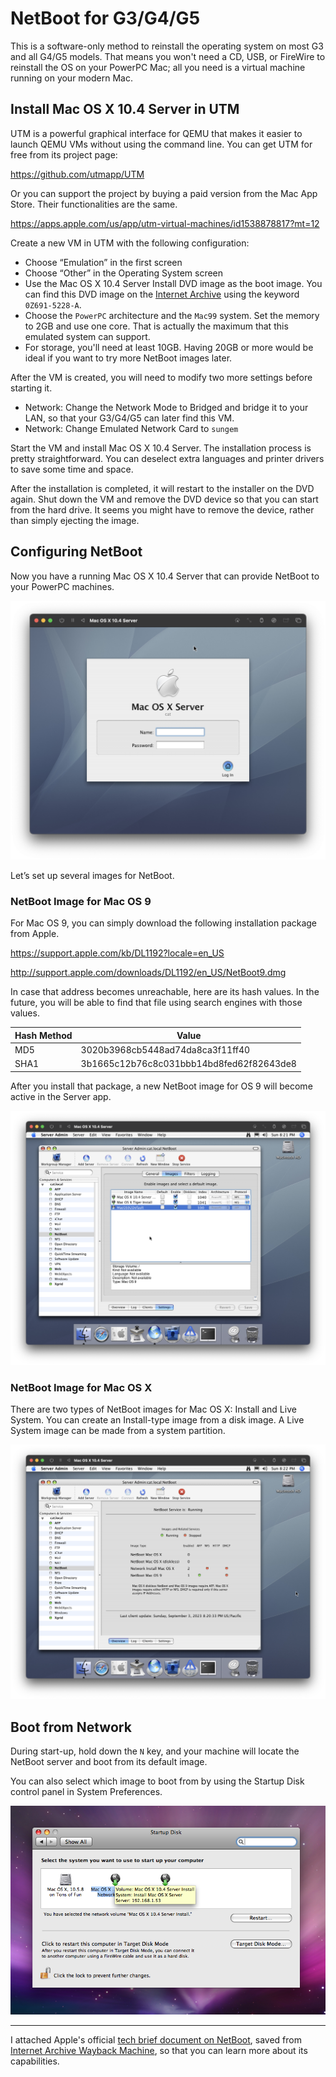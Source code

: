 # NetBoot for G3/G4/G5

This is a software-only method to reinstall the operating system on most G3 and all G4/G5 models. That means you won't need a CD, USB, or FireWire to reinstall the OS on your PowerPC Mac; all you need is a virtual machine running on your modern Mac.

## Install Mac OS X 10.4 Server in UTM

UTM is a powerful graphical interface for QEMU that makes it easier to launch QEMU VMs without using the command line. You can get UTM for free from its project page:

https://github.com/utmapp/UTM

Or you can support the project by buying a paid version from the Mac App Store. Their functionalities are the same.

https://apps.apple.com/us/app/utm-virtual-machines/id1538878817?mt=12

Create a new VM in UTM with the following configuration:

- Choose “Emulation” in the first screen
- Choose “Other” in the Operating System screen
- Use the Mac OS X 10.4 Server Install DVD image as the boot image. You can find this DVD image on the [Internet Archive](https://archive.org) using the keyword `0Z691-5228-A`.
- Choose the `PowerPC` architecture and the `Mac99` system. Set the memory to 2GB and use one core. That is actually the maximum that this emulated system can support.
- For storage, you'll need at least 10GB. Having 20GB or more would be ideal if you want to try more NetBoot images later.

After the VM is created, you will need to modify two more settings before starting it.

- Network: Change the Network Mode to Bridged and bridge it to your LAN, so that your G3/G4/G5 can later find this VM.
- Network: Change Emulated Network Card to `sungem`

Start the VM and install Mac OS X 10.4 Server. The installation process is pretty straightforward. You can deselect extra languages and printer drivers to save some time and space.

After the installation is completed, it will restart to the installer on the DVD again. Shut down the VM and remove the DVD device so that you can start from the hard drive. It seems you might have to remove the device, rather than simply ejecting the image.

## Configuring NetBoot

Now you have a running Mac OS X 10.4 Server that can provide NetBoot to your PowerPC machines.

![](utm.png)

Let’s set up several images for NetBoot.

### NetBoot Image for Mac OS 9

For Mac OS 9, you can simply download the following installation package from Apple.

https://support.apple.com/kb/DL1192?locale=en_US

http://support.apple.com/downloads/DL1192/en_US/NetBoot9.dmg

In case that address becomes unreachable, here are its hash values. In the future, you will be able to find that file using search engines with those values.

|Hash Method|Value|
|---|---|
|MD5|3020b3968cb5448ad74da8ca3f11ff40|
|SHA1|3b1665c12b76c8c031bbb14bd8fed62f82643de8|

After you install that package, a new NetBoot image for OS 9 will become active in the Server app.

![](netboot-images.png)

### NetBoot Image for Mac OS X

There are two types of NetBoot images for Mac OS X: Install and Live System. You can create an Install-type image from a disk image. A Live System image can be made from a system partition.

![](netboot-service.png)

## Boot from Network

During start-up, hold down the `N` key, and your machine will locate the NetBoot server and boot from its default image.

You can also select which image to boot from by using the Startup Disk control panel in System Preferences.

![](startup-disk.png)

---

I attached Apple's official [tech brief document on NetBoot](NetBoot_TB_v10.4.pdf), saved from [Internet Archive Wayback Machine](https://web.archive.org/web/20051230082908/http://www.apple.com/server/documentation/), so that you can learn more about its capabilities.